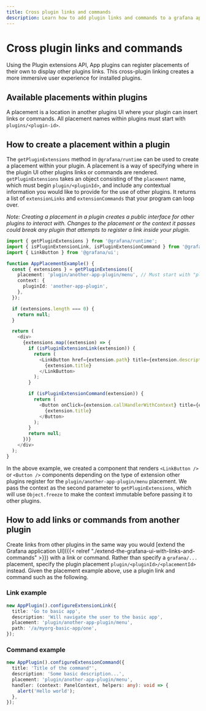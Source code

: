 ```yaml
---
title: Cross plugin links and commands
description: Learn how to add plugin links and commands to a grafana app plugin
---
```


# Cross plugin links and commands

Using the Plugin extensions API, App plugins can register placements of their own to display other plugins links. This cross-plugin linking creates a more immersive user experience for installed plugins.

## Available placements within plugins

A placement is a location in another plugins UI where your plugin can insert links or commands. All placement names within plugins must start with `plugins/<plugin-id>`.

## How to create a placement within a plugin

The `getPluginExtensions` method in `@grafana/runtime` can be used to create a placement within your plugin. A placement is a way of specifying where in the plugin UI other plugins links or commands are rendered. `getPluginExtensions` takes an object consisting of the `placement` name, which must begin `plugin/<pluginId>`, and include any contextual information you would like to provide for the use of other plugins. It returns a list of `extensionLinks` and `extensionCommands` that your program can loop over.

_Note: Creating a placement in a plugin creates a public interface for other plugins to interact with. Changes to the placement or the context it passes could break any plugin that attempts to register a link inside your plugin._

```typescript
import { getPluginExtensions } from '@grafana/runtime';
import { isPluginExtensionLink, isPluginExtensionCommand } from '@grafana/data';
import { LinkButton } from '@grafana/ui';

function AppPlacementExample() {
  const { extensions } = getPluginExtensions({
    placement: 'plugin/another-app-plugin/menu', // Must start with "plugin/"
    context: {
      pluginId: 'another-app-plugin',
    },
  });

  if (extensions.length === 0) {
    return null;
  }

  return (
    <div>
      {extensions.map((extension) => {
        if (isPluginExtensionLink(extension)) {
          return (
            <LinkButton href={extension.path} title={extension.description} key={extension.key}>
              {extension.title}
            </LinkButton>
          );
        }

        if (isPluginExtensionCommand(extension)) {
          return (
            <Button onClick={extension.callHandlerWithContext} title={extension.description} key={extension.key}>
              {extension.title}
            </Button>
          );
        }
        return null;
      })}
    </div>
  );
}
```

In the above example, we created a component that renders `<LinkButton />` or `<Button />` components depending on the type of extension other plugins register for the `plugin/another-app-plugin/menu` placement. We pass the context as the second parameter to `getPluginExtensions`, which will use `Object.freeze` to make the context immutable before passing it to other plugins.

## How to add links or commands from another plugin

Create links from other plugins in the same way you would [extend the Grafana application UI]({{< relref "./extend-the-grafana-ui-with-links-and-commands" >}}) with a link or command. Rather than specify a `grafana/...` placement, specify the plugin placement `plugin/<pluginId>/<placementId>` instead. Given the placement example above, use a plugin link and command such as the following.

### Link example

```typescript
new AppPlugin().configureExtensionLink({
  title: 'Go to basic app',
  description: 'Will navigate the user to the basic app',
  placement: 'plugin/another-app-plugin/menu',
  path: '/a/myorg-basic-app/one',
});
```

### Command example

```typescript
new AppPlugin().configureExtensionCommand({
  title: 'Title of the command"',
  description: 'Some basic description...',
  placement: 'plugin/another-app-plugin/menu',
  handler: (context: PanelContext, helpers: any): void => {
    alert('Hello world');
  },
});
```
